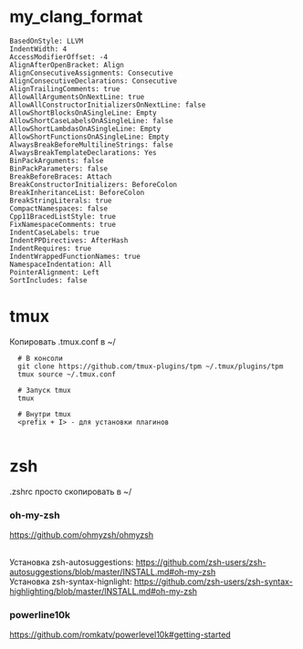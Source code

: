 # my_clang_format

```
BasedOnStyle: LLVM 
IndentWidth: 4 
AccessModifierOffset: -4
AlignAfterOpenBracket: Align
AlignConsecutiveAssignments: Consecutive
AlignConsecutiveDeclarations: Consecutive
AlignTrailingComments: true
AllowAllArgumentsOnNextLine: true
AllowAllConstructorInitializersOnNextLine: false 
AllowShortBlocksOnASingleLine: Empty
AllowShortCaseLabelsOnASingleLine: false
AllowShortLambdasOnASingleLine: Empty
AllowShortFunctionsOnASingleLine: Empty
AlwaysBreakBeforeMultilineStrings: false
AlwaysBreakTemplateDeclarations: Yes 
BinPackArguments: false 
BinPackParameters: false
BreakBeforeBraces: Attach
BreakConstructorInitializers: BeforeColon
BreakInheritanceList: BeforeColon
BreakStringLiterals: true
CompactNamespaces: false
Cpp11BracedListStyle: true
FixNamespaceComments: true
IndentCaseLabels: true
IndentPPDirectives: AfterHash
IndentRequires: true
IndentWrappedFunctionNames: true
NamespaceIndentation: All
PointerAlignment: Left
SortIncludes: false
```

# tmux
Копировать .tmux.conf в ~/
```
  # В консоли
  git clone https://github.com/tmux-plugins/tpm ~/.tmux/plugins/tpm
  tmux source ~/.tmux.conf
  
  # Запуск tmux
  tmux
  
  # Внутри tmux
  <prefix + I> - для установки плагинов
  
```


# zsh
.zshrc просто скопировать в ~/

### oh-my-zsh
https://github.com/ohmyzsh/ohmyzsh

\
Установка zsh-autosuggestions: https://github.com/zsh-users/zsh-autosuggestions/blob/master/INSTALL.md#oh-my-zsh \
Установка zsh-syntax-hignlight: https://github.com/zsh-users/zsh-syntax-highlighting/blob/master/INSTALL.md#oh-my-zsh

### powerline10k
https://github.com/romkatv/powerlevel10k#getting-started


